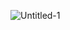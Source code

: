 ![Untitled-1]([https://user-images.githubusercontent.com/95102992/175179466-01ed6d72-4446-45b5-a773-17b241ca8a20.png](https://4liced.github.io/AliceD_Banner.png))
